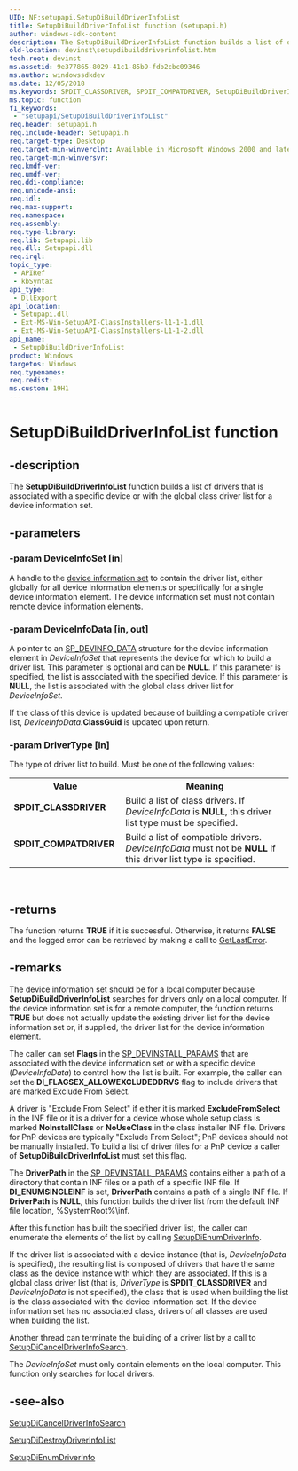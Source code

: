 ```yaml
---
UID: NF:setupapi.SetupDiBuildDriverInfoList
title: SetupDiBuildDriverInfoList function (setupapi.h)
author: windows-sdk-content
description: The SetupDiBuildDriverInfoList function builds a list of drivers that is associated with a specific device or with the global class driver list for a device information set.
old-location: devinst\setupdibuilddriverinfolist.htm
tech.root: devinst
ms.assetid: 9e377865-8029-41c1-85b9-fdb2cbc09346
ms.author: windowssdkdev
ms.date: 12/05/2018
ms.keywords: SPDIT_CLASSDRIVER, SPDIT_COMPATDRIVER, SetupDiBuildDriverInfoList, SetupDiBuildDriverInfoList function [Device and Driver Installation], devinst.setupdibuilddriverinfolist, di-rtns_dd9aa1be-1a67-4cc6-8a06-5db71eecd322.xml, setupapi/SetupDiBuildDriverInfoList
ms.topic: function
f1_keywords: 
 - "setupapi/SetupDiBuildDriverInfoList"
req.header: setupapi.h
req.include-header: Setupapi.h
req.target-type: Desktop
req.target-min-winverclnt: Available in Microsoft Windows 2000 and later versions of Windows.
req.target-min-winversvr: 
req.kmdf-ver: 
req.umdf-ver: 
req.ddi-compliance: 
req.unicode-ansi: 
req.idl: 
req.max-support: 
req.namespace: 
req.assembly: 
req.type-library: 
req.lib: Setupapi.lib
req.dll: Setupapi.dll
req.irql: 
topic_type:
 - APIRef
 - kbSyntax
api_type:
 - DllExport
api_location:
 - Setupapi.dll
 - Ext-MS-Win-SetupAPI-ClassInstallers-l1-1-1.dll
 - Ext-MS-Win-SetupAPI-ClassInstallers-L1-1-2.dll
api_name:
 - SetupDiBuildDriverInfoList
product: Windows
targetos: Windows
req.typenames: 
req.redist: 
ms.custom: 19H1
---
```


# SetupDiBuildDriverInfoList function


## -description


The <b>SetupDiBuildDriverInfoList</b> function builds a list of drivers that is associated with a specific device or with the global class driver list for a device information set. 


## -parameters




### -param DeviceInfoSet [in]

A handle to the <a href="https://docs.microsoft.com/windows-hardware/drivers/install/device-information-sets">device information set</a> to contain the driver list, either globally for all device information elements or specifically for a single device information element. The device information set must not contain remote device information elements.


### -param DeviceInfoData [in, out]

A pointer to an <a href="https://docs.microsoft.com/windows/desktop/api/setupapi/ns-setupapi-_sp_devinfo_data">SP_DEVINFO_DATA</a> structure for the device information element in <i>DeviceInfoSet</i> that represents the device for which to build a driver list. This parameter is optional and can be <b>NULL</b>. If this parameter is specified, the list is associated with the specified device. If this parameter is <b>NULL</b>, the list is associated with the global class driver list for <i>DeviceInfoSet</i>. 

If the class of this device is updated because of building a compatible driver list, <i>DeviceInfoData.</i><b>ClassGuid</b> is updated upon return.


### -param DriverType [in]

The type of driver list to build. Must be one of the following values:

<table>
<tr>
<th>Value</th>
<th>Meaning</th>
</tr>
<tr>
<td width="40%"><a id="SPDIT_CLASSDRIVER"></a><a id="spdit_classdriver"></a><dl>
<dt><b>SPDIT_CLASSDRIVER</b></dt>
</dl>
</td>
<td width="60%">
Build a list of class drivers. If <i>DeviceInfoData</i> is <b>NULL</b>, this driver list type must be specified.

</td>
</tr>
<tr>
<td width="40%"><a id="SPDIT_COMPATDRIVER"></a><a id="spdit_compatdriver"></a><dl>
<dt><b>SPDIT_COMPATDRIVER</b></dt>
</dl>
</td>
<td width="60%">
Build a list of compatible drivers. <i>DeviceInfoData</i> must not be <b>NULL</b> if this driver list type is specified.

</td>
</tr>
</table>
 


## -returns



The function returns <b>TRUE</b> if it is successful. Otherwise, it returns <b>FALSE</b> and the logged error can be retrieved by making a call to <a href="https://docs.microsoft.com/windows/desktop/api/errhandlingapi/nf-errhandlingapi-getlasterror">GetLastError</a>.




## -remarks



The device information set should be for a local computer because <b>SetupDiBuildDriverInfoList</b> searches for drivers only on a local computer. If the device information set is for a remote computer, the function returns <b>TRUE</b> but does not actually update the existing driver list for the device information set or, if supplied, the driver list for the device information element.

The caller can set <b>Flags</b> in the <a href="https://docs.microsoft.com/windows/desktop/api/setupapi/ns-setupapi-_sp_devinstall_params_a">SP_DEVINSTALL_PARAMS</a> that are associated with the device information set or with a specific device (<i>DeviceInfoData</i>) to control how the list is built. For example, the caller can set the <b>DI_FLAGSEX_ALLOWEXCLUDEDDRVS</b> flag to include drivers that are marked Exclude From Select.

A driver is "Exclude From Select" if either it is marked <b>ExcludeFromSelect</b> in the INF file or it is a driver for a device whose whole setup class is marked <b>NoInstallClass</b> or <b>NoUseClass</b> in the class installer INF file. Drivers for PnP devices are typically "Exclude From Select"; PnP devices should not be manually installed. To build a list of driver files for a PnP device a caller of <b>SetupDiBuildDriverInfoList</b> must set this flag. 

The <b>DriverPath</b> in the <a href="https://docs.microsoft.com/windows/desktop/api/setupapi/ns-setupapi-_sp_devinstall_params_a">SP_DEVINSTALL_PARAMS</a> contains either a path of a directory that contain INF files or a path of a specific INF file. If <b>DI_ENUMSINGLEINF</b> is set, <b>DriverPath</b> contains a path of a single INF file. If <b>DriverPath</b> is <b>NULL</b>, this function builds the driver list from the default INF file location, %SystemRoot%\inf. 

After this function has built the specified driver list, the caller can enumerate the elements of the list by calling <a href="https://docs.microsoft.com/windows/desktop/api/setupapi/nf-setupapi-setupdienumdriverinfoa">SetupDiEnumDriverInfo</a>.

If the driver list is associated with a device instance (that is, <i>DeviceInfoData</i> is specified), the resulting list is composed of drivers that have the same class as the device instance with which they are associated. If this is a global class driver list (that is, <i>DriverType</i> is <b>SPDIT_CLASSDRIVER</b> and <i>DeviceInfoData</i> is not specified), the class that is used when building the list is the class associated with the device information set. If the device information set has no associated class, drivers of all classes are used when building the list.

Another thread can terminate the building of a driver list by a call to <a href="https://docs.microsoft.com/windows/desktop/api/setupapi/nf-setupapi-setupdicanceldriverinfosearch">SetupDiCancelDriverInfoSearch</a>.

The <i>DeviceInfoSet</i> must only contain elements on the local computer. This function only searches for local drivers.




## -see-also




<a href="https://docs.microsoft.com/windows/desktop/api/setupapi/nf-setupapi-setupdicanceldriverinfosearch">SetupDiCancelDriverInfoSearch</a>



<a href="https://docs.microsoft.com/windows/desktop/api/setupapi/nf-setupapi-setupdidestroydriverinfolist">SetupDiDestroyDriverInfoList</a>



<a href="https://docs.microsoft.com/windows/desktop/api/setupapi/nf-setupapi-setupdienumdriverinfoa">SetupDiEnumDriverInfo</a>
 

 

